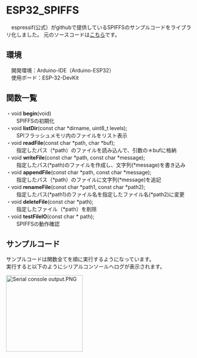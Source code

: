# ESP32_SPIFFS

　espressif(公式）がgithubで提供しているSPIFFSのサンプルコードをライブラリ化しました。 
元のソースコードは[こちら](https://github.com/espressif/arduino-esp32/tree/master/libraries/SPIFFS)です。    

## 環境
　開発環境：Arduino-IDE（Arduino-ESP32）  
　使用ボード：ESP-32-DevKit  

## 関数一覧

 ・void __begin__(void)  
　　SPIFFSの初期化  
 ・void __listDir__(const char *dirname, uint8_t levels);  
　　SPIフラッシュメモリ内のファイルをリスト表示  
 ・void __readFile__(const char *path, char *buf);  
　　指定したパス（*path）のファイルを読み込んで、引数の＊bufに格納  
 ・void __writeFile__(const char *path, const char *message);  
　　指定したパス(*path)のファイルを作成し、文字列(*message)を書き込み  
 ・void __appendFile__(const char *path, const char *message);  
　　指定したパス（*path）のファイルに文字列(*message)を追記  
 ・void __renameFile__(const char *path1, const char *path2);  
　　指定したパス(*path1)のファイル名を指定したファイル名(*path2)に変更  
 ・void __deleteFile__(const char *path);  
　　指定したファイル（*path）を削除  
 ・void __testFileIO__(const char * path);  
　　SPIFFSの動作確認  

## サンプルコード
サンプルコードは関数全てを順に実行するようになっています。  
実行すると以下のようにシリアルコンソールへログが表示されます。  

<img width="208" alt="Serial console output.PNG" src="https://qiita-image-store.s3.ap-northeast-1.amazonaws.com/0/183282/2fe5ed08-e0f0-bbcc-e5ef-33273e1a35b1.png">

